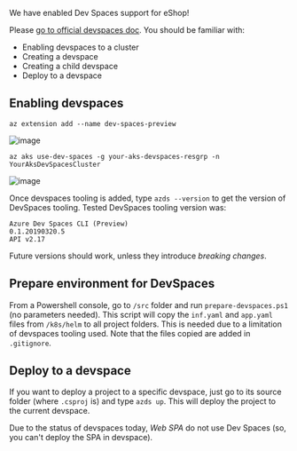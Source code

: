 
We have enabled Dev Spaces support for eShop!

Please [go to official devspaces doc](https://docs.microsoft.com/en-us/azure/dev-spaces/). You should be familiar with:

* Enabling devspaces to a cluster
* Creating a devspace
* Creating a child devspace
* Deploy to a devspace

## Enabling devspaces

```
az extension add --name dev-spaces-preview 
```

![image](https://user-images.githubusercontent.com/1712635/40263928-ec5f9c90-5ace-11e8-9476-539b5547c06d.png)

```
az aks use-dev-spaces -g your-aks-devspaces-resgrp -n YourAksDevSpacesCluster
```

![image](https://user-images.githubusercontent.com/1712635/40273317-028cc4ee-5b73-11e8-94ff-69959b23476b.png)

Once devspaces tooling is added, type `azds --version` to get the version of DevSpaces tooling.
Tested DevSpaces tooling version was:

``` 
Azure Dev Spaces CLI (Preview)
0.1.20190320.5
API v2.17
```

Future versions should work, unless they introduce _breaking changes_.

## Prepare environment for DevSpaces

From a Powershell console, go to `/src` folder and run `prepare-devspaces.ps1` (no parameters needed). This script will copy the `inf.yaml` and `app.yaml` files from `/k8s/helm` to all project folders. This is needed due to a limitation of devspaces tooling used. Note that the files copied are added in `.gitignore`.

## Deploy to a devspace

If you want to deploy a project to a specific devspace, just go to its source folder (where `.csproj` is) and type `azds up`. This will deploy the project to the current devspace.

Due to the status of devspaces today, _Web SPA_ do not use Dev Spaces (so, you can't deploy the SPA in devspace).

